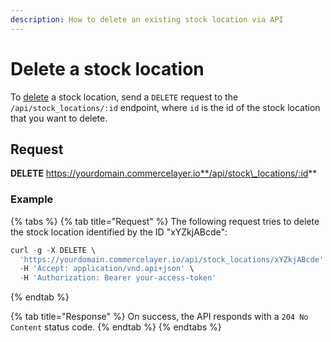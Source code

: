 ```yaml
---
description: How to delete an existing stock location via API
---
```


# Delete a stock location

To [delete](https://docs.commercelayer.io/developers/deleting-resources) a stock location, send a `DELETE` request to the `/api/stock_locations/:id` endpoint, where `id` is the id of the stock location that you want to delete.

## Request

**DELETE** https://yourdomain.commercelayer.io**/api/stock\_locations/:id**

### Example

{% tabs %}
{% tab title="Request" %}
The following request tries to delete the stock location identified by the ID "xYZkjABcde":

```javascript
curl -g -X DELETE \
  'https://yourdomain.commercelayer.io/api/stock_locations/xYZkjABcde' \
  -H 'Accept: application/vnd.api+json' \
  -H 'Authorization: Bearer your-access-token'
```
{% endtab %}

{% tab title="Response" %}
On success, the API responds with a `204 No Content` status code.
{% endtab %}
{% endtabs %}
